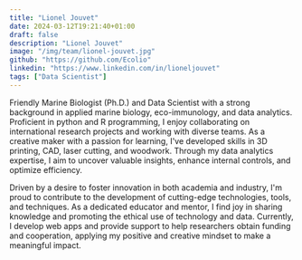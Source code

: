```yaml
---
title: "Lionel Jouvet"
date: 2024-03-12T19:21:40+01:00
draft: false
description: "Lionel Jouvet"
image: "/img/team/lionel-jouvet.jpg"
github: "https://github.com/Ecolio"
linkedin: "https://www.linkedin.com/in/lioneljouvet"
tags: ["Data Scientist"]
---
```


Friendly Marine Biologist (Ph.D.) and Data Scientist with a strong background in applied marine biology, eco-immunology, and data analytics. Proficient in python and R programming, I enjoy collaborating on international research projects and working with diverse teams. As a creative maker with a passion for learning, I've developed skills in 3D printing, CAD, laser cutting, and woodwork. Through my data analytics expertise, I aim to uncover valuable insights, enhance internal controls, and optimize efficiency.

Driven by a desire to foster innovation in both academia and industry, I'm proud to contribute to the development of cutting-edge technologies, tools, and techniques. As a dedicated educator and mentor, I find joy in sharing knowledge and promoting the ethical use of technology and data. Currently, I develop web apps and provide support to help researchers obtain funding and cooperation, applying my positive and creative mindset to make a meaningful impact.
